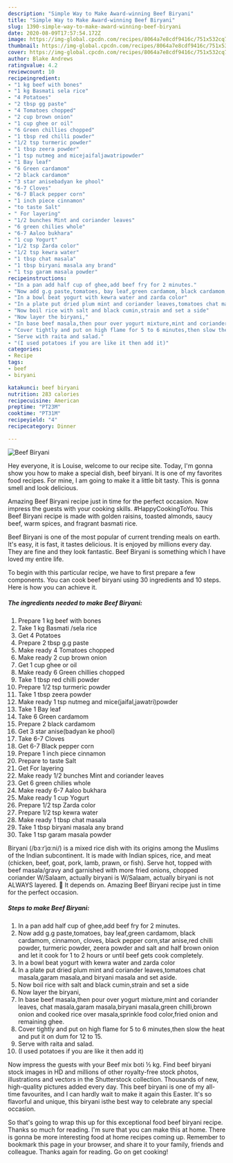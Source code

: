 ```yaml
---
description: "Simple Way to Make Award-winning Beef Biryani"
title: "Simple Way to Make Award-winning Beef Biryani"
slug: 1390-simple-way-to-make-award-winning-beef-biryani
date: 2020-08-09T17:57:54.172Z
image: https://img-global.cpcdn.com/recipes/8064a7e8cdf9416c/751x532cq70/beef-biryani-recipe-main-photo.jpg
thumbnail: https://img-global.cpcdn.com/recipes/8064a7e8cdf9416c/751x532cq70/beef-biryani-recipe-main-photo.jpg
cover: https://img-global.cpcdn.com/recipes/8064a7e8cdf9416c/751x532cq70/beef-biryani-recipe-main-photo.jpg
author: Blake Andrews
ratingvalue: 4.2
reviewcount: 10
recipeingredient:
- "1 kg beef with bones"
- "1 kg Basmati sela rice"
- "4 Potatoes"
- "2 tbsp gg paste"
- "4 Tomatoes chopped"
- "2 cup brown onion"
- "1 cup ghee or oil"
- "6 Green chillies chopped"
- "1 tbsp red chilli powder"
- "1/2 tsp turmeric powder"
- "1 tbsp zeera powder"
- "1 tsp nutmeg and micejaifaljawatripowder"
- "1 Bay leaf"
- "6 Green cardamom"
- "2 black cardamom"
- "3 star anisebadyan ke phool"
- "6-7 Cloves"
- "6-7 Black pepper corn"
- "1 inch piece cinnamon"
- "to taste Salt"
- " For layering"
- "1/2 bunches Mint and coriander leaves"
- "6 green chilies whole"
- "6-7 Aaloo bukhara"
- "1 cup Yogurt"
- "1/2 tsp Zarda color"
- "1/2 tsp kewra water"
- "1 tbsp chat masala"
- "1 tbsp biryani masala any brand"
- "1 tsp garam masala powder"
recipeinstructions:
- "In a pan add half cup of ghee,add beef fry for 2 minutes."
- "Now add g.g paste,tomatoes, bay leaf,green cardamom, black cardamom, cinnamon, cloves, black pepper corn,star anise,red chilli powder, turmeric powder, zeera powder and salt and half brown onion and let it cook for 1 to 2 hours or until beef gets cook completely."
- "In a bowl beat yogurt with kewra water and zarda color"
- "In a plate put dried plum mint and coriander leaves,tomatoes chat masala,garam masala,and biryani masala and set aside."
- "Now boil rice with salt and black cumin,strain and set a side"
- "Now layer the biryani,"
- "In base beef masala,then pour over yogurt mixture,mint and coriander leaves, chat masala,garam masala,biryani masala,green chilli,brown onion and cooked rice over masala,sprinkle food color,fried onion and remaining ghee."
- "Cover tightly and put on high flame for 5 to 6 minutes,then slow the heat and put it on dum for 12 to 15."
- "Serve with raita and salad."
- "(I used potatoes if you are like it then add it)"
categories:
- Recipe
tags:
- beef
- biryani

katakunci: beef biryani 
nutrition: 283 calories
recipecuisine: American
preptime: "PT23M"
cooktime: "PT31M"
recipeyield: "4"
recipecategory: Dinner

---
```



![Beef Biryani](https://img-global.cpcdn.com/recipes/8064a7e8cdf9416c/751x532cq70/beef-biryani-recipe-main-photo.jpg)

Hey everyone, it is Louise, welcome to our recipe site. Today, I'm gonna show you how to make a special dish, beef biryani. It is one of my favorites food recipes. For mine, I am going to make it a little bit tasty. This is gonna smell and look delicious.

Amazing Beef Biryani recipe just in time for the perfect occasion. Now impress the guests with your cooking skills. #HappyCookingToYou. This Beef Biryani recipe is made with golden raisins, toasted almonds, saucy beef, warm spices, and fragrant basmati rice.

Beef Biryani is one of the most popular of current trending meals on earth. It's easy, it is fast, it tastes delicious. It is enjoyed by millions every day. They are fine and they look fantastic. Beef Biryani is something which I have loved my entire life.


To begin with this particular recipe, we have to first prepare a few components. You can cook beef biryani using 30 ingredients and 10 steps. Here is how you can achieve it.

<!--inarticleads1-->

##### The ingredients needed to make Beef Biryani:

1. Prepare 1 kg beef with bones
1. Take 1 kg Basmati /sela rice
1. Get 4 Potatoes
1. Prepare 2 tbsp g.g paste
1. Make ready 4 Tomatoes chopped
1. Make ready 2 cup brown onion
1. Get 1 cup ghee or oil
1. Make ready 6 Green chillies chopped
1. Take 1 tbsp red chilli powder
1. Prepare 1/2 tsp turmeric powder
1. Take 1 tbsp zeera powder
1. Make ready 1 tsp nutmeg and mice(jaifal,jawatri)powder
1. Take 1 Bay leaf
1. Take 6 Green cardamom
1. Prepare 2 black cardamom
1. Get 3 star anise(badyan ke phool)
1. Take 6-7 Cloves
1. Get 6-7 Black pepper corn
1. Prepare 1 inch piece cinnamon
1. Prepare to taste Salt
1. Get  For layering
1. Make ready 1/2 bunches Mint and coriander leaves
1. Get 6 green chilies whole
1. Make ready 6-7 Aaloo bukhara
1. Make ready 1 cup Yogurt
1. Prepare 1/2 tsp Zarda color
1. Prepare 1/2 tsp kewra water
1. Make ready 1 tbsp chat masala
1. Take 1 tbsp biryani masala any brand
1. Take 1 tsp garam masala powder


Biryani (/bɜːrˈjɑːni/) is a mixed rice dish with its origins among the Muslims of the Indian subcontinent. It is made with Indian spices, rice, and meat (chicken, beef, goat, pork, lamb, prawn, or fish). Serve hot, topped with beef masala/gravy and garnished with more fried onions, chopped coriander W/Salaam, actually biryani is W/Salaam, actually biryani is not ALWAYS layered. 🙂 It depends on. Amazing Beef Biryani recipe just in time for the perfect occasion. 

<!--inarticleads2-->

##### Steps to make Beef Biryani:

1. In a pan add half cup of ghee,add beef fry for 2 minutes.
1. Now add g.g paste,tomatoes, bay leaf,green cardamom, black cardamom, cinnamon, cloves, black pepper corn,star anise,red chilli powder, turmeric powder, zeera powder and salt and half brown onion and let it cook for 1 to 2 hours or until beef gets cook completely.
1. In a bowl beat yogurt with kewra water and zarda color
1. In a plate put dried plum mint and coriander leaves,tomatoes chat masala,garam masala,and biryani masala and set aside.
1. Now boil rice with salt and black cumin,strain and set a side
1. Now layer the biryani,
1. In base beef masala,then pour over yogurt mixture,mint and coriander leaves, chat masala,garam masala,biryani masala,green chilli,brown onion and cooked rice over masala,sprinkle food color,fried onion and remaining ghee.
1. Cover tightly and put on high flame for 5 to 6 minutes,then slow the heat and put it on dum for 12 to 15.
1. Serve with raita and salad.
1. (I used potatoes if you are like it then add it)


Now impress the guests with your Beef mix boti ½ kg. Find beef biryani stock images in HD and millions of other royalty-free stock photos, illustrations and vectors in the Shutterstock collection. Thousands of new, high-quality pictures added every day. This beef biryani is one of my all-time favourites, and I can hardly wait to make it again this Easter. It&#39;s so flavorful and unique, this biryani isthe best way to celebrate any special occasion. 

So that's going to wrap this up for this exceptional food beef biryani recipe. Thanks so much for reading. I'm sure that you can make this at home. There is gonna be more interesting food at home recipes coming up. Remember to bookmark this page in your browser, and share it to your family, friends and colleague. Thanks again for reading. Go on get cooking!
